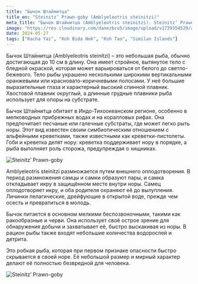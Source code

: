 ```yaml
---
title: "Бычок Штайнитца"
title_en: "Steinitz’ Prawn-goby (Amblyeleotris steinitzi)"
meta_title: "Бычок Штайнитца (Amblyeleotris steinitzi). Steinitz’ Prawn-goby."
image: "https://res.cloudinary.com/danezbcu5/image/upload/v1729354529/amblyeleotris-steinitzi-2_jghcdh.png"
date: 2024-05-27
tags: ["Racha Yai", "Koh Bida Nok", "Koh Tao", "Similan Islands"]
---
```


Бычок Штайнитца (Amblyeleotris steinitzi) – это небольшая рыба, обычно достигающая до 10 см в длину. Она имеет стройное, вытянутое тело с бледной окраской, которая может варьироваться от белого до светло-бежевого. Тело рыбы украшено несколькими широкими вертикальными оранжевыми или красновато-коричневыми полосами. У неё большие выразительные глаза и характерный высокий спинной плавник. Хвостовой плавник округлый, а длинные грудные плавники рыба использует для опоры на субстрате.

Бычок Штайнитца обитает в Индо-Тихоокеанском регионе, особенно в мелководных прибрежных водах и на коралловых рифах. Она предпочитает песчаные или галечные субстраты, где может легко рыть норы. Этот вид известен своим симбиотическим отношением с альфейными креветками, также известными как креветки-пистолеты. Гоби и креветка делят нору: креветка поддерживает нору в порядке, а рыба выполняет роль сторожа, предупреждая о хищниках.

![Steinitz’ Prawn-goby](https://res.cloudinary.com/danezbcu5/image/upload/v1729532495/amblyeleotris-steinitzi-3_qoj50r.png "Steinitz’ Prawn-goby")

Amblyeleotris steinitzi размножается путем внешнего оплодотворения. В период размножения самцы и самки образуют пары, и самка откладывает икру в защищённом месте внутри норы. Самец оплодотворяет икру, и оба родителя охраняют её до вылупления. Личинки пелагические, дрейфующие в открытой воде, прежде чем осесть и превратиться в молодь.

Бычок питается в основном мелкими беспозвоночными, такими как ракообразные и черви. Она использует своё острое зрение для обнаружения добычи и захватывает её, быстро выскакивая из норы. В рацион рыбы также входят небольшие количества водорослей и детрита.

Это робкая рыба, которая при первом признаке опасности быстро скрывается в своей норе. Её небольшой размер и мирный характер делают её полностью безвредной для человека.

![Steinitz’ Prawn-goby](https://res.cloudinary.com/danezbcu5/image/upload/v1729354522/amblyeleotris-steinitzi_kqv7dn.png "Steinitz’ Prawn-goby")
